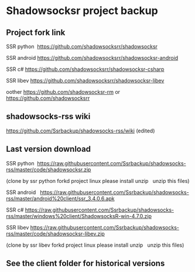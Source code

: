 # Shadowsocksr project backup

## Project fork link

SSR python  https://github.com/shadowsocksrr/shadowsocksr

SSR android https://github.com/shadowsocksrr/shadowsocksr-android

SSR c# https://github.com/shadowsocksrr/shadowsocksr-csharp

SSR libev https://github.com/shadowsocksrr/shadowsocksr-libev

oother https://github.com/shadowsocksr-rm or https://github.com/shadowsocksrr

## shadowsocks-rss wiki

https://github.com/Ssrbackup/shadowsocks-rss/wiki  (edited)

## Last version download 

SSR python  https://raw.githubusercontent.com/Ssrbackup/shadowsocks-rss/master/code/shadowsocksr.zip

(clone by ssr python forkd project linux please install unzip   unzip this files)

SSR android   https://raw.githubusercontent.com/Ssrbackup/shadowsocks-rss/master/android%20client/ssr_3.4.0.6.apk

SSR c#  https://raw.githubusercontent.com/Ssrbackup/shadowsocks-rss/master/windows%20client/ShadowsocksR-win-4.7.0.zip

SSR libev https://raw.githubusercontent.com/Ssrbackup/shadowsocks-rss/master/code/shadowsocksr-libev.zip

(clone by ssr libev forkd project linux please install unzip   unzip this files)

## See the client folder for historical versions
